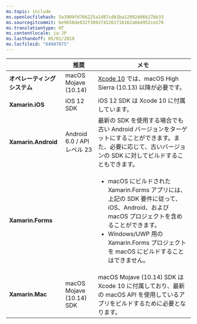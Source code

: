 ```yaml
---
ms.topic: include
ms.openlocfilehash: 5a3909fd766225a1d87cdb1ba12992dd6b27bb33
ms.sourcegitcommit: be9658de032f3893741261f16162a664952ce178
ms.translationtype: HT
ms.contentlocale: ja-JP
ms.lasthandoff: 05/01/2019
ms.locfileid: "64987075"
---
```

||推奨|メモ|
|---|---|---|
|**オペレーティング システム**|macOS Mojave (10.14)|[Xcode 10](https://developer.apple.com/documentation/xcode_release_notes/xcode_10_release_notes) では、macOS High Sierra (10.13) 以降が必要です。|
|**Xamarin.iOS**|iOS 12 SDK|iOS 12 SDK は Xcode 10 に付属しています。|
|**Xamarin.Android**|Android 6.0 / API レベル 23|最新の SDK を使用する場合でも古い Android バージョンをターゲットにすることができます。また、必要に応じて、古いバージョンの SDK に対してビルドすることもできます。|
|**Xamarin.Forms**||<ul><li>macOS にビルドされた Xamarin.Forms アプリには、上記の SDK 要件に従って、iOS、Android、および macOS プロジェクトを含めることができます。</li><li>Windows/UWP 用の Xamarin.Forms プロジェクトを macOS にビルドすることはできません。</li></ul>|
|**Xamarin.Mac**|macOS Mojave (10.14) SDK|macOS Mojave (10.14) SDK は Xcode 10 に付属しており、最新の macOS API を使用しているアプリをビルドするために必要となります。|
